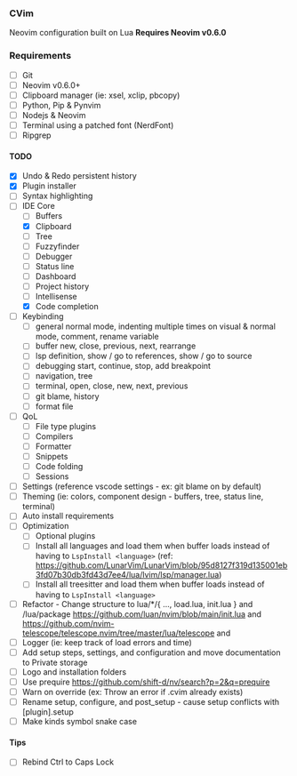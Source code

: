 ### CVim

Neovim configuration built on Lua **Requires Neovim v0.6.0**

### Requirements
- [ ] Git
- [ ] Neovim v0.6.0+
- [ ] Clipboard manager (ie: xsel, xclip, pbcopy)
- [ ] Python, Pip & Pynvim
- [ ] Nodejs & Neovim
- [ ] Terminal using a patched font (NerdFont)
- [ ] Ripgrep

#### TODO

- [x] Undo & Redo persistent history
- [x] Plugin installer
- [ ] Syntax highlighting
- [ ] IDE Core
  - [ ] Buffers
  - [x] Clipboard
  - [ ] Tree
  - [ ] Fuzzyfinder
  - [ ] Debugger
  - [ ] Status line
  - [ ] Dashboard
  - [ ] Project history
  - [ ] Intellisense
  - [x] Code completion
- [ ] Keybinding
  - [ ] general normal mode, indenting multiple times on visual & normal mode, comment, rename variable
  - [ ] buffer new, close, previous, next, rearrange
  - [ ] lsp definition, show / go to references, show / go to source
  - [ ] debugging start, continue, stop, add breakpoint
  - [ ] navigation, tree
  - [ ] terminal, open, close, new, next, previous
  - [ ] git blame, history
  - [ ] format file
- [ ] QoL
  - [ ] File type plugins
  - [ ] Compilers
  - [ ] Formatter
  - [ ] Snippets
  - [ ] Code folding
  - [ ] Sessions
- [ ] Settings (reference vscode settings - ex: git blame on by default)
- [ ] Theming (ie: colors, component design - buffers, tree, status line, terminal)
- [ ] Auto install requirements
- [ ] Optimization
  - [ ] Optional plugins
  - [ ] Install all languages and load them when buffer loads instead of having to `LspInstall <language>` (ref: https://github.com/LunarVim/LunarVim/blob/95d8127f319d135001eb3fd07b30db3fd43d7ee4/lua/lvim/lsp/manager.lua)
  - [ ] Install all treesitter and load them when buffer loads instead of having to `LspInstall <language>`
- [ ] Refactor - Change structure to lua/*/{ ..., load.lua, init.lua } and /lua/package https://github.com/luan/nvim/blob/main/init.lua and https://github.com/nvim-telescope/telescope.nvim/tree/master/lua/telescope and 
- [ ] Logger (ie: keep track of load errors and time)
- [ ] Add setup steps, settings, and configuration and move documentation to Private storage
- [ ] Logo and installation folders
- [ ] Use prequire https://github.com/shift-d/nv/search?p=2&q=prequire
- [ ] Warn on override (ex: Throw an error if .cvim already exists)
- [ ] Rename setup, configure, and post_setup - cause setup conflicts with [plugin].setup
- [ ] Make kinds symbol snake case

#### Tips
- [ ] Rebind Ctrl to Caps Lock
